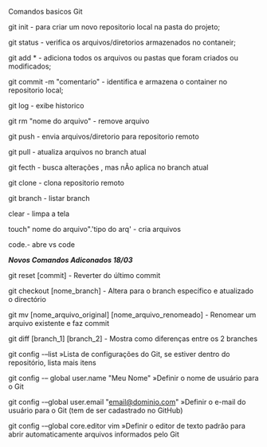 Comandos basicos Git


git init - para criar um novo repositorio local na pasta do projeto;

git status - verifica os arquivos/diretorios armazenados no contaneir;

git add *  - adiciona todos os arquivos ou pastas que foram criados ou modificados;

git commit -m "comentario" - identifica e armazena o container no repositorio local;

git log - exibe historico

git rm "nome do arquivo" - remove arquivo

git push - envia arquivos/diretorio para repositorio remoto

git pull - atualiza arquivos no branch atual

git fecth - busca alterações , mas nÃo aplica no branch atual

git clone - clona repositorio remoto

git branch - listar branch


clear - limpa a tela

touch" nome do arquivo".'tipo do arq' - cria arquivos

code.- abre vs code



***Novos Comandos Adiconados 18/03***


git reset [commit] - Reverter do último commit

git checkout [nome_branch] - Altera para o branch específico e atualizado o directório

git mv [nome_arquivo_original] [nome_arquivo_renomeado] - Renomear um arquivo existente e faz commit

git diff [branch_1] [branch_2] - Mostra como diferenças entre os 2 branches

git config -–list »Lista de configurações do Git, se estiver dentro do repositório, lista mais itens

git config -– global user.name "Meu Nome" »Definir o nome de usuário para o Git

git config -–global user.email "email@dominio.com" »Definir o e-mail do usuário para o Git (tem de ser cadastrado no GitHub)

git config -–global core.editor vim »Definir o editor de texto padrão para abrir automaticamente arquivos informados pelo Git
